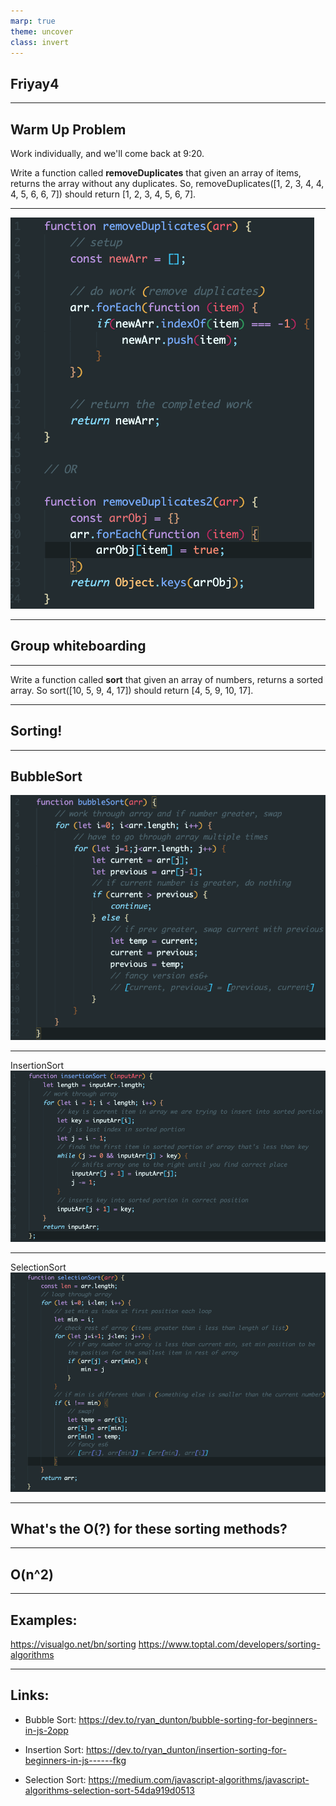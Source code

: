 ```yaml
---
marp: true
theme: uncover
class: invert
---
```


Friyay4
--

---

Warm Up Problem
--

Work individually, and we'll come back at 9:20.

Write a function called **removeDuplicates** that given an array of items, returns the array without any duplicates. So, removeDuplicates([1, 2, 3, 4, 4, 4, 5, 6, 6, 7]) should return [1, 2, 3, 4, 5, 6, 7].

---

![](removeDuplicate.png)

---

Group whiteboarding
--

---

Write a function called **sort** that given an array of numbers, returns a sorted array. So sort([10, 5, 9, 4, 17]) should return [4, 5, 9, 10, 17].

---

Sorting!
--

---

BubbleSort
--
![](bubbleSort.png)

---

InsertionSort
![](insertionSort.png)

---

SelectionSort
![](selectionSort.png)


---

What's the O(?) for these sorting methods?
--

---

O(n^2)
--

---
Examples:
--

https://visualgo.net/bn/sorting
https://www.toptal.com/developers/sorting-algorithms

---

Links:
--
- Bubble Sort:
https://dev.to/ryan_dunton/bubble-sorting-for-beginners-in-js-2opp

- Insertion Sort:
https://dev.to/ryan_dunton/insertion-sorting-for-beginners-in-js------fkg

- Selection Sort: 
https://medium.com/javascript-algorithms/javascript-algorithms-selection-sort-54da919d0513



